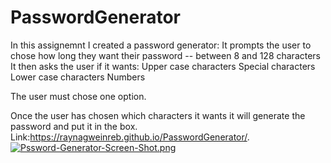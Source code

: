 # PasswordGenerator

In this assignemnt I created a password generator: 
It prompts the user to chose how long they want their password -- between 8 and 128 characters
It then asks the user if it wants:
Upper case characters
Special characters
Lower case characters
Numbers

The user must chose one option. 

Once the user has chosen which characters it wants it will generate the password and put it in the box. 
Link:https://raynagweinreb.github.io/PasswordGenerator/.
[![Pssword-Generator-Screen-Shot.png](https://i.postimg.cc/W1rNDJvj/Pssword-Generator-Screen-Shot.png)](https://postimg.cc/fVznpyyg)
